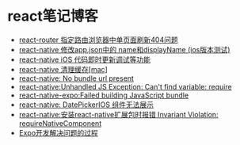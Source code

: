 react笔记博客
================

* [react-router 指定路由浏览器中单页面刷新404问题](https://github.com/react-wtm/react-blogs/issues/1)
* [react-native 修改app.json中的 name和displayName (ios版本测试)](https://github.com/react-wtm/react-blogs/issues/2)
* [react-native iOS 代码即时更新调试等功能](https://github.com/react-wtm/react-blogs/issues/3)
* [react-native 清理缓存[mac]](https://github.com/react-wtm/react-blogs/issues/4)
* [react-native: No bundle url present](https://github.com/react-wtm/react-blogs/issues/5)
* [react-native:Unhandled JS Exception: Can't find variable: require](https://github.com/react-wtm/react-blogs/issues/6)
* [react-native-expo:Failed building JavaScript bundle](https://github.com/react-wtm/react-blogs/issues/7)
* [react-native: DatePickerIOS 组件无法展示](https://github.com/react-wtm/react-blogs/issues/8)
* [react-native:安装react-native扩展包时报错 Invariant Violation: requireNativeComponent](https://github.com/react-wtm/react-blogs/issues/9)
* [Expo开发解决问题的过程](https://github.com/react-wtm/react-blogs/issues/10)






